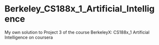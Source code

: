# Berkeley_CS188x_1_Artificial_Intelligence
My own solution to Project 3 of the course BerkeleyX: CS188x_1 Artificial Intelligence on coursera
